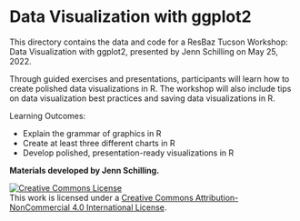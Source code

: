 # Data Visualization with ggplot2

This directory contains the data and code for a ResBaz Tucson Workshop: Data Visualization with ggplot2, presented by Jenn Schilling on May 25, 2022.

Through guided exercises and presentations, participants will learn how to create polished data visualizations in R. The workshop will also include tips on data visualization best practices and saving data visualizations in R.

Learning Outcomes:
- Explain the grammar of graphics in R
- Create at least three different charts in R
- Develop polished, presentation-ready visualizations in R


**Materials developed by Jenn Schilling.**  

<a rel="license" href="http://creativecommons.org/licenses/by-nc/4.0/">
<img alt="Creative Commons License" style="border-width:0" src="https://i.creativecommons.org/l/by-nc/4.0/88x31.png" /></a>
<br />This work is licensed under a <a rel="license" href="http://creativecommons.org/licenses/by-nc/4.0/">
Creative Commons Attribution-NonCommercial 4.0 International License</a>.
